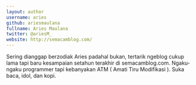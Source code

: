 ```yaml
---
layout: author
username: aries
github: ariesmaulana
fullname: Aries Maulana
twitter: @ariesM_
website: http://semacamblog.com/
---
```


Sering dianggap berzodiak Aries padahal bukan, tertarik ngeblog cukup lama tapi baru kesampaian setahun terakhir di semacamblog.com. Ngaku-ngaku programmer tapi kebanyakan ATM ( Amati Tiru Modifikasi ). Suka baca, idol, dan kopi.
